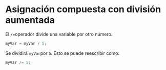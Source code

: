 # Asignación compuesta con división aumentada

El `/=`operador divide una variable por otro número.

```js
myVar = myVar / 5;

```

Se dividirá `myVar`por `5`. Esto se puede reescribir como:

```js
myVar /= 5;